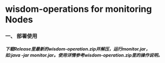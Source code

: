 # wisdom-operations for monitoring Nodes

### 一、 部署使用

##### 下载Release里最新的wisdom-operation.zip并解压，运行monitor.jar，如:java -jar monitor.jar。使用详情参考wisdom-operation.zip里的操作说明。
